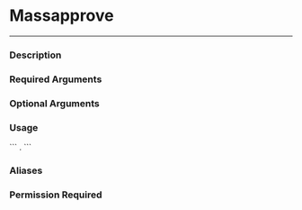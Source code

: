 # Massapprove
---
### Description

### Required Arguments

### Optional Arguments

### Usage
\`\`\`
.
\`\`\`
### Aliases

### Permission Required
